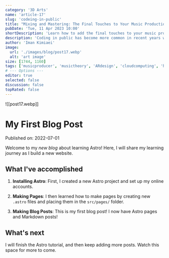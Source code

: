 ```yaml
---
category: '3D Arts'
name: 'article-17'
slug: 'codeing-in-public'
title: "Mixing and Mastering: The Final Touches to Your Music Production"
pubDate: 'Tue, 11 Apr 2023 10:00'
shortDescription: 'Learn how to add the final touches to your music productions with mixing and mastering techniques.'
description: 'Coding in public has become more common in recent years with the rise of social coding platforms like GitHub and the increasing popularity of open source software development. However, coding in public can present a unique set of challenges for developers who are used to working in private settings. In this article, we will explore the top 10 new challenges that developers may face when coding in public, such as managing feedback from the community, dealing with public scrutiny and criticism, maintaining professionalism and integrity, and balancing productivity with engagement in public forums. This article aims to provide helpful tips and strategies for developers who want to code in public effectively while still maintaining their sanity and productivity.'
author: 'Iman Kimiaei'
image:
  url: './images/blog/post17.webp'
  alt: 'art image'
size: [1744, 1160]
tags: ['musicproducer', 'musictheory', 'ARdesign', 'cloudcomputing', 'hackathon']
# --- Options ---
editor: true
selected: false
discussion: false
topRated: false
---
```



![[post17.webp]]


# My First Blog Post

Published on: 2022-07-01

Welcome to my _new blog_ about learning Astro! Here, I will share my learning journey as I build a new website.

## What I've accomplished

1. **Installing Astro**: First, I created a new Astro project and set up my online accounts.

2. **Making Pages**: I then learned how to make pages by creating new `.astro` files and placing them in the `src/pages/` folder.

3. **Making Blog Posts**: This is my first blog post! I now have Astro pages and Markdown posts!

## What's next

I will finish the Astro tutorial, and then keep adding more posts. Watch this space for more to come.
